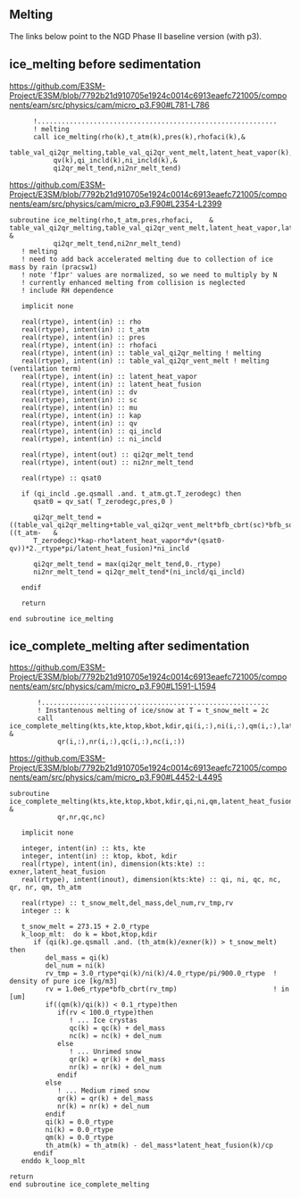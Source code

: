 ## Melting 

The links below point to the NGD Phase II baseline version (with p3). 

## ice_melting before sedimentation  

https://github.com/E3SM-Project/E3SM/blob/7792b21d910705e1924c0014c6913eaefc721005/components/eam/src/physics/cam/micro_p3.F90#L781-L786

```
      !............................................................
      ! melting
      call ice_melting(rho(k),t_atm(k),pres(k),rhofaci(k),&
           table_val_qi2qr_melting,table_val_qi2qr_vent_melt,latent_heat_vapor(k),latent_heat_fusion(k),dv,sc,mu,kap,&
           qv(k),qi_incld(k),ni_incld(k),&
           qi2qr_melt_tend,ni2nr_melt_tend)
```

https://github.com/E3SM-Project/E3SM/blob/7792b21d910705e1924c0014c6913eaefc721005/components/eam/src/physics/cam/micro_p3.F90#L2354-L2399

```
subroutine ice_melting(rho,t_atm,pres,rhofaci,    &
table_val_qi2qr_melting,table_val_qi2qr_vent_melt,latent_heat_vapor,latent_heat_fusion,dv,sc,mu,kap,qv,qi_incld,ni_incld,    &
           qi2qr_melt_tend,ni2nr_melt_tend)
   ! melting
   ! need to add back accelerated melting due to collection of ice mass by rain (pracsw1)
   ! note 'f1pr' values are normalized, so we need to multiply by N
   ! currently enhanced melting from collision is neglected
   ! include RH dependence

   implicit none

   real(rtype), intent(in) :: rho
   real(rtype), intent(in) :: t_atm
   real(rtype), intent(in) :: pres
   real(rtype), intent(in) :: rhofaci
   real(rtype), intent(in) :: table_val_qi2qr_melting ! melting
   real(rtype), intent(in) :: table_val_qi2qr_vent_melt ! melting (ventilation term)
   real(rtype), intent(in) :: latent_heat_vapor
   real(rtype), intent(in) :: latent_heat_fusion
   real(rtype), intent(in) :: dv
   real(rtype), intent(in) :: sc
   real(rtype), intent(in) :: mu
   real(rtype), intent(in) :: kap
   real(rtype), intent(in) :: qv
   real(rtype), intent(in) :: qi_incld
   real(rtype), intent(in) :: ni_incld

   real(rtype), intent(out) :: qi2qr_melt_tend
   real(rtype), intent(out) :: ni2nr_melt_tend

   real(rtype) :: qsat0

   if (qi_incld .ge.qsmall .and. t_atm.gt.T_zerodegc) then
      qsat0 = qv_sat( T_zerodegc,pres,0 )

      qi2qr_melt_tend = ((table_val_qi2qr_melting+table_val_qi2qr_vent_melt*bfb_cbrt(sc)*bfb_sqrt(rhofaci*rho/mu))*((t_atm-   &
      T_zerodegc)*kap-rho*latent_heat_vapor*dv*(qsat0-qv))*2._rtype*pi/latent_heat_fusion)*ni_incld

      qi2qr_melt_tend = max(qi2qr_melt_tend,0._rtype)
      ni2nr_melt_tend = qi2qr_melt_tend*(ni_incld/qi_incld)

   endif

   return

end subroutine ice_melting
```


## ice_complete_melting after sedimentation  


https://github.com/E3SM-Project/E3SM/blob/7792b21d910705e1924c0014c6913eaefc721005/components/eam/src/physics/cam/micro_p3.F90#L1591-L1594


```
       !.........................................................
       ! Instantenous melting of ice/snow at T = t_snow_melt = 2c    
       call ice_complete_melting(kts,kte,ktop,kbot,kdir,qi(i,:),ni(i,:),qm(i,:),latent_heat_fusion(i,:),exner(i,:),th_atm(i,:), & 
            qr(i,:),nr(i,:),qc(i,:),nc(i,:))
```


https://github.com/E3SM-Project/E3SM/blob/7792b21d910705e1924c0014c6913eaefc721005/components/eam/src/physics/cam/micro_p3.F90#L4452-L4495


```
subroutine ice_complete_melting(kts,kte,ktop,kbot,kdir,qi,ni,qm,latent_heat_fusion,exner,th_atm, & 
            qr,nr,qc,nc)

   implicit none
   
   integer, intent(in) :: kts, kte
   integer, intent(in) :: ktop, kbot, kdir
   real(rtype), intent(in), dimension(kts:kte) :: exner,latent_heat_fusion
   real(rtype), intent(inout), dimension(kts:kte) :: qi, ni, qc, nc, qr, nr, qm, th_atm
   
   real(rtype) :: t_snow_melt,del_mass,del_num,rv_tmp,rv 
   integer :: k

   t_snow_melt = 273.15 + 2.0_rtype         
   k_loop_mlt:  do k = kbot,ktop,kdir
      if (qi(k).ge.qsmall .and. (th_atm(k)/exner(k)) > t_snow_melt) then
         del_mass = qi(k)
         del_num = ni(k)
         rv_tmp = 3.0_rtype*qi(k)/ni(k)/4.0_rtype/pi/900.0_rtype  ! density of pure ice [kg/m3]
         rv = 1.0e6_rtype*bfb_cbrt(rv_tmp)                        ! in [um]
         if((qm(k)/qi(k)) < 0.1_rtype)then
            if(rv < 100.0_rtype)then
               ! ... Ice crystas
               qc(k) = qc(k) + del_mass
               nc(k) = nc(k) + del_num
            else
               ! ... Unrimed snow
               qr(k) = qr(k) + del_mass
               nr(k) = nr(k) + del_num
            endif
         else
            ! ... Medium rimed snow
            qr(k) = qr(k) + del_mass
            nr(k) = nr(k) + del_num
         endif
         qi(k) = 0.0_rtype
         ni(k) = 0.0_rtype
         qm(k) = 0.0_rtype
         th_atm(k) = th_atm(k) - del_mass*latent_heat_fusion(k)/cp
      endif
   enddo k_loop_mlt
   
return
end subroutine ice_complete_melting  
```



